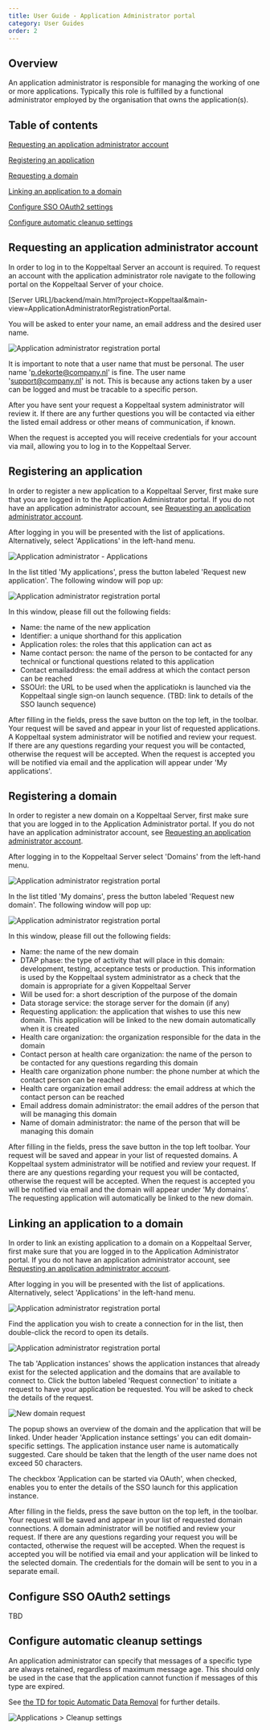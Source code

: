```yaml
---
title: User Guide - Application Administrator portal
category: User Guides
order: 2
---
```


## Overview

An application administrator is responsible for managing the working of one or more applications. Typically this role is fulfilled by a functional administrator employed by the organisation that owns the application(s).

## Table of contents

[Requesting an application administrator account](#ApplicationAministratorRequest)

[Registering an application](#ApplicationRegistration)

[Requesting a domain](#DomainRegistration)

[Linking an application to a domain](#DomainConnection)

[Configure SSO OAuth2 settings](#OAuth2)

[Configure automatic cleanup settings](#AutomaticCleanup)

<a name="ApplicationAministratorRequest"></a>

## Requesting an application administrator account

In order to log in to the Koppeltaal Server an account is required. To request an account with the application administrator role navigate to the following portal on the Koppeltaal Server of your choice.

[Server URL]/backend/main.html?project=Koppeltaal&main-view=ApplicationAdministratorRegistrationPortal. 

You will be asked to enter your name, an email address and the desired user name.

![Application administrator registration portal](Portal-ApplicationAdministratorRegistrationPortal.png)

It is important to note that a user name that must be personal. The user name 'p.dekorte@company.nl' is fine. The user name 'support@company.nl' is not. This is because any actions taken by a user can be logged and must be tracable to a specific person.

After you have sent your request a Koppeltaal system administrator will review it. If there are any further questions you will be contacted via either the listed email address or other means of communication, if known. 

When the request is accepted you will receive credentials for your account via mail, allowing you to log in to the Koppeltaal Server.

<a name="ApplicationRegistration"></a>

## Registering an application

In order to register a new application to a Koppeltaal Server, first make sure that you are logged in to the Application Administrator portal. If you do not have an application administrator account, see [Requesting an application administrator account](#ApplicationAministratorRequest).

After logging in you will be presented with the list of applications. Alternatively, select 'Applications' in the left-hand menu.

![Application administrator - Applications](ApplicationAdmin-Applications.png)

In the list titled 'My applications', press the button labeled 'Request new application'. The following window will pop up:

![Application administrator registration portal](ApplicationAdmin-RequestNewApplication.png)

In this window, please fill out the following fields:

* Name: the name of the new application
* Identifier: a unique shorthand for this application
* Application roles: the roles that this application can act as
* Name contact person: the name of the person to be contacted for any technical or functional questions related to this application
* Contact emailaddress: the email address at which the contact person can be reached
* SSOUrl: the URL to be used when the applicatiokn is launched via the Koppeltaal single sign-on launch sequence. (TBD: link to details of the SSO launch sequence)

After filling in the fields, press the save button on the top left, in the toolbar. Your request will be saved and appear in your list of requested applications. A Koppeltaal system administrator will be notified and review your request. If there are any questions regarding your request you will be contacted, otherwise the request will be accepted. When the request is accepted you will be notified via email and the application will appear under 'My applications'.

<a name="DomainRegistration"></a>

## Registering a domain

In order to register a new domain on a Koppeltaal Server, first make sure that you are logged in to the Application Administrator portal. If you do not have an application administrator account, see [Requesting an application administrator account](#ApplicationAministratorRequest).

After logging in to the Koppeltaal Server select 'Domains' from the left-hand menu.

![Application administrator registration portal](ApplicationAdmin-Domains.png)

In the list titled 'My domains', press the button labeled 'Request new domain'. The following window will pop up:

![Application administrator registration portal](ApplicationAdmin-RequestNewDomain.png)

In this window, please fill out the following fields:

* Name: the name of the new domain
* DTAP phase: the type of activity that will place in this domain: development, testing, acceptance tests or production. This information is used by the Koppeltaal system administrator as a check that the domain is appropriate for a given Koppeltaal Server
* Will be used for: a short description of the purpose of the domain
* Data storage service: the storage server for the domain (if any)
* Requesting application: the application that wishes to use this new domain. This application will be linked to the new domain automatically when it is created
* Health care organization: the organization responsible for the data in the domain
* Contact person at health care organization: the name of the person to be contacted for any questions regarding this domain
* Health care organization phone number: the phone number at which the contact person can be reached
* Health care organization email address: the email address at which the contact person can be reached
* Email address domain administrator: the email addres of the person that will be managing this domain
* Name of domain administrator: the name of the person that will be managing this domain

After filling in the fields, press the save button in the  top left toolbar. Your request will be saved and appear in your list of requested domains. A Koppeltaal system administrator will be notified and review your request. If there are any questions regarding your request you will be contacted, otherwise the request will be accepted. When the request is accepted you will be notified via email and the domain will appear under 'My domains'. The requesting application will automatically be linked to the new domain.

<a name="DomainConnection"></a>

## Linking an application to a domain

In order to link an existing application to a domain on a Koppeltaal Server, first make sure that you are logged in to the Application Administrator portal. If you do not have an application administrator account, see [Requesting an application administrator account](#ApplicationAministratorRequest).

After logging in you will be presented with the list of applications. Alternatively, select 'Applications' in the left-hand menu.

![Application administrator registration portal](ApplicationAdmin-Applications.png)

Find the application you wish to create a connection for in the list, then double-click the record to open its details. 

![Application administrator registration portal](ApplicationAdmin-ApplicationDetails.png)

The tab 'Application instances' shows the application instances that already exist for the selected application and the domains that are available to connect to. Click the button labeled 'Request connection' to initiate a request to have your application be requested. You will be asked to check the details of the request.

![New domain request](ApplicationAdmin-RequestNewDomainConnection.png)

The popup shows an overview of the domain and the application that will be linked. Under header 'Application instance settings' you can edit domain-specific settings. The application instance user name is automatically suggested. Care should be taken that the length of the user name does not exceed 50 characters.

The checkbox 'Application can be started via OAuth', when checked, enables you to enter the details of the SSO launch for this application instance.


After filling in the fields, press the save button on the top left, in the toolbar. Your request will be saved and appear in your list of requested domain connections. A domain administrator will be notified and review your request. If there are any questions regarding your request you will be contacted, otherwise the request will be accepted. When the request is accepted you will be notified via email and your application will be linked to the selected domain. The credentials for the domain will be sent to you in a separate email.


<a name="OAuth2"></a>

## Configure SSO OAuth2 settings

TBD

<a name="AutomaticCleanup"></a>

## Configure automatic cleanup settings

An application administrator can specify that messages of a specific type are always retained, regardless of maximum message age. This should only be used in the case that the application cannot function if messages of this type are expired.

See [the TD for topic Automatic Data Removal](..\TD-automatic-data-removal) for further details.

![Applications > Cleanup settings](CleanupSettings-Application.png)
